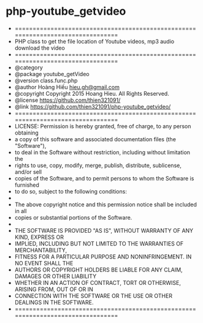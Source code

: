 # php-youtube_getvideo
 *  ================================================================================
 *  PHP class to get the file location of Youtube videos, mp3 audio download the video
 *  ================================================================================
 *  @category
 *  @package     youtube_getVideo
 *  @version     class.func.php
 *  @author      Hoàng Hiếu <hieu.gh@gmail.com>
 *  @copyright   Copyright 2015 Hoang Hieu. All Rights Reserved.
 *  @license     https://github.com/thien321091/
 *  @link        https://github.com/thien321091/php-youtube_getvideo/
 *  ================================================================================
 *  LICENSE: Permission is hereby granted, free of charge, to any person obtaining
 *  a copy of this software and associated documentation files (the "Software"),
 *  to deal in the Software without restriction, including without limitation the
 *  rights to use, copy, modify, merge, publish, distribute, sublicense, and/or sell
 *  copies of the Software, and to permit persons to whom the Software is furnished
 *  to do so, subject to the following conditions:
 *
 *    The above copyright notice and this permission notice shall be included in all
 *  copies or substantial portions of the Software.
 *
 *  THE SOFTWARE IS PROVIDED "AS IS", WITHOUT WARRANTY OF ANY KIND, EXPRESS OR
 *  IMPLIED, INCLUDING BUT NOT LIMITED TO THE WARRANTIES OF MERCHANTABILITY,
 *  FITNESS FOR A PARTICULAR PURPOSE AND NONINFRINGEMENT. IN NO EVENT SHALL THE
 *  AUTHORS OR COPYRIGHT HOLDERS BE LIABLE FOR ANY CLAIM, DAMAGES OR OTHER LIABILITY
 *  WHETHER IN AN ACTION OF CONTRACT, TORT OR OTHERWISE, ARISING FROM, OUT OF OR IN
 *  CONNECTION WITH THE SOFTWARE OR THE USE OR OTHER DEALINGS IN THE SOFTWARE.
 *  ================================================================================
